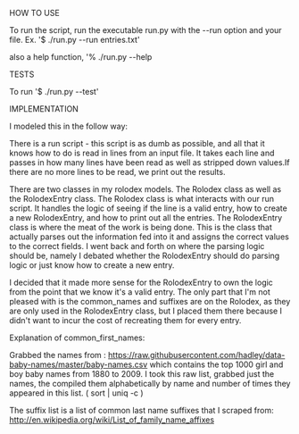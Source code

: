 HOW TO USE

To run the script, run the executable run.py with the --run option and your file. Ex. '$ ./run.py --run entries.txt'

also a help function, '% ./run.py --help

TESTS

To run '$ ./run.py --test'

IMPLEMENTATION

I modeled this in the follow way:

There is a run script - this script is as dumb as possible, and all that it knows how to do is read in lines from an
input file. It takes each line and passes in how many lines have been read as well as stripped down values.If there
are no more lines to be read, we print out the results.

There are two classes in my rolodex models. The Rolodex class as well as the RolodexEntry class. The Rolodex class
is what interacts with our run script. It handles the logic of seeing if the line is a valid entry, how to create a new
RolodexEntry, and how to print out all the entries. The RolodexEntry class is where the meat of the work is being done.
This is the class that actually parses out the information fed into it and assigns the correct values to the correct fields.
I went back and forth on where the parsing logic should be, namely I debated whether the RolodexEntry should do parsing
logic or just know how to create a new entry.

I decided that it made more sense for the RolodexEntry to own the logic from the point that we know it's a valid entry.
The only part that I'm not pleased with is the common_names and suffixes are on the Rolodex, as they are only used
in the RolodexEntry class, but I placed them there because I didn't want to incur the cost of recreating them for every entry.

Explanation of common_first_names:

Grabbed the names from : https://raw.githubusercontent.com/hadley/data-baby-names/master/baby-names.csv which contains
the top 1000 girl and boy baby names from 1880 to 2009. I took this raw list, grabbed just the names, the compiled them
alphabetically by name and number of times they appeared in this list. ( sort | uniq -c )

The suffix list is a list of common last name suffixes that I scraped from:
http://en.wikipedia.org/wiki/List_of_family_name_affixes


